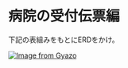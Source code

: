 # 病院の受付伝票編

下記の表組みをもとにERDをかけ。

[![Image from Gyazo](https://i.gyazo.com/7e77839b188cdf7261db0dda74a8124a.png)](https://gyazo.com/7e77839b188cdf7261db0dda74a8124a)
